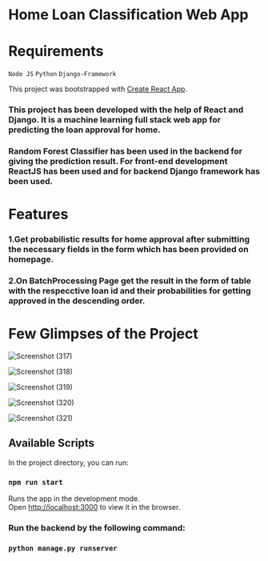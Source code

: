 # Home Loan Classification Web App

# Requirements
`Node JS`
`Python`
`Django-Framework`

This project was bootstrapped with [Create React App](https://github.com/facebook/create-react-app).

### This project has been developed with the help of React and Django. It is a machine learning full stack web app for predicting the loan approval for home. 
### Random Forest Classifier has been used in the backend for giving the prediction result. For front-end development ReactJS has been used and for backend Django framework has been used.

# Features
### 1.Get probabilistic results for home approval after submitting the necessary fields in the form which has been provided on homepage.
### 2.On BatchProcessing Page get the result in the form of table with the respecctive loan id and their probabilities for getting approved in the descending order.

# Few Glimpses of the Project

![Screenshot (317)](https://user-images.githubusercontent.com/60667917/107890183-74e84780-6f3d-11eb-8e1a-f77682734606.png)


![Screenshot (318)](https://user-images.githubusercontent.com/60667917/107890209-9cd7ab00-6f3d-11eb-8065-99463194a53f.png)

![Screenshot (319)](https://user-images.githubusercontent.com/60667917/107890247-ca245900-6f3d-11eb-816f-e86cd82e093f.png)

![Screenshot (320)](https://user-images.githubusercontent.com/60667917/107890273-e7f1be00-6f3d-11eb-9837-25ed1bbfe541.png)

![Screenshot (321)](https://user-images.githubusercontent.com/60667917/107890292-05bf2300-6f3e-11eb-98c6-5c325bb1651a.png)







## Available Scripts

In the project directory, you can run:

### `npm run start`

Runs the app in the development mode.\
Open [http://localhost:3000](http://localhost:3000) to view it in the browser.

### Run the backend by the following command:

### `python manage.py runserver`


